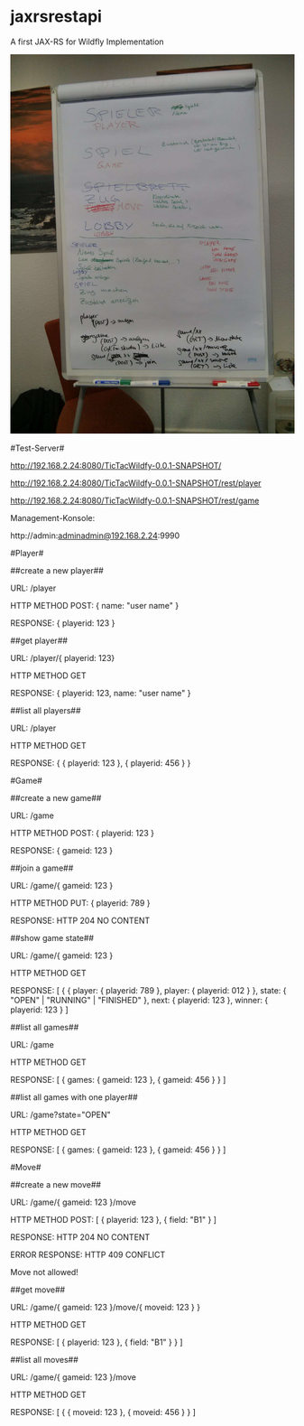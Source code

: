 jaxrsrestapi
============

A first JAX-RS for Wildfly Implementation

![Brainstorming](brainstorming.jpg)

#Test-Server#

http://192.168.2.24:8080/TicTacWildfy-0.0.1-SNAPSHOT/

http://192.168.2.24:8080/TicTacWildfy-0.0.1-SNAPSHOT/rest/player

http://192.168.2.24:8080/TicTacWildfy-0.0.1-SNAPSHOT/rest/game

Management-Konsole:

http://admin:adminadmin@192.168.2.24:9990

#Player#

##create a new player##

URL: /player

HTTP METHOD POST: { name: "user name" }

RESPONSE: { playerid: 123 }

##get player##

URL: /player/{ playerid: 123}

HTTP METHOD GET

RESPONSE: { playerid: 123, name: "user name" }

##list all players##

URL: /player

HTTP METHOD GET

RESPONSE: { { playerid: 123 }, { playerid: 456 } }

#Game#

##create a new game##

URL: /game

HTTP METHOD POST: { playerid: 123 }

RESPONSE: { gameid: 123 }

##join a game##

URL: /game/{ gameid: 123 }

HTTP METHOD PUT: { playerid: 789 }

RESPONSE: HTTP 204 NO CONTENT

##show game state##

URL: /game/{ gameid: 123 }

HTTP METHOD GET

RESPONSE: [ { { player: { playerid: 789 }, player: { playerid: 012 } }, state: { "OPEN" | "RUNNING" | "FINISHED" }, next: { playerid: 123 }, winner: { playerid: 123 } ]

##list all games##

URL: /game

HTTP METHOD GET

RESPONSE: [ { games: { gameid: 123 }, { gameid: 456 } } ]

##list all games with one player##

URL: /game?state="OPEN"

HTTP METHOD GET

RESPONSE: [ { games: { gameid: 123 }, { gameid: 456 } } ]

#Move#

##create a new move##

URL: /game/{ gameid: 123 }/move

HTTP METHOD POST: [ { playerid: 123 }, { field: "B1" } ]

RESPONSE: HTTP 204 NO CONTENT

ERROR RESPONSE: HTTP 409 CONFLICT

Move not allowed!

##get move##

URL: /game/{ gameid: 123 }/move/{ moveid: 123 } }

HTTP METHOD GET

RESPONSE: [ { playerid: 123 }, { field: "B1" } } ]

##list all moves##

URL: /game/{ gameid: 123 }/move

HTTP METHOD GET

RESPONSE: [ { { moveid: 123 }, { moveid: 456 } } ]
